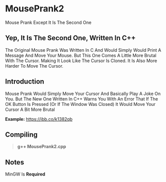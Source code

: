 # MousePrank2
Mouse Prank Except It Is The Second One

## Yep, It Is The Second One, Written In C++
The Original Mouse Prank Was Written In C And Would Simply Would Print A Message And Move Your Mouse. But This One Comes A Little More Brutal With The Cursor. Making It Look Like The Cursor Is Cloned. It Is Also More Harder To Move The Cursor.

## Introduction
Mouse Prank Would Simply Move Your Cursor And Basically Play A Joke On You. But The New One Written In C++ Warns You With An Error That If The OK Button Is Pressed (Or If The Window Was Closed) It Would Move Your Cursor A Bit More Brutal

**Example:**
https://ibb.co/k1382qb

## Compiling

> **g++ MousePrank2.cpp**

## Notes

MinGW Is **Required**
